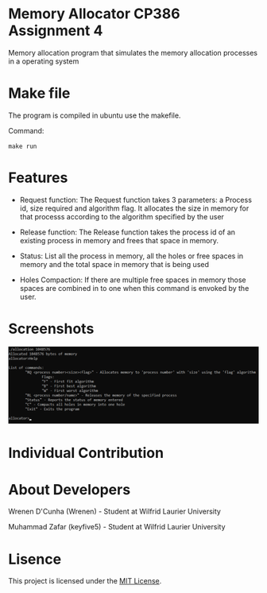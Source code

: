 # Memory Allocator CP386 Assignment 4
Memory allocation program that simulates the memory allocation processes in  a operating system

# Make file
The program is compiled in ubuntu use the makefile.

Command: 
```
make run
```
# Features

- Request function:
  The Request function takes 3 parameters: a Process id, size required and algorithm flag. It allocates the size in memory for that processs according to the algorithm specified by the user

- Release function:
  The Release function takes the process id of an existing process in memory and frees that space in memory.

- Status:
  List all the process in memory, all the holes or free spaces in memory and the total space in memory that is being used

- Holes Compaction:
  If there are multiple free spaces in memory those spaces are combined in to one when this command is envoked by the user.
  
# Screenshots
![Help menu](./Screenshots/Screenshot_1.png)

# Individual Contribution

# About Developers

Wrenen D'Cunha (Wrenen) - Student at Wilfrid Laurier University

Muhammad Zafar (keyfive5) - Student at Wilfrid Laurier University

# Lisence
This project is licensed under the [MIT License](https://github.com/keyfive5/Assignment-4/blob/main/LICENSE.txt).
